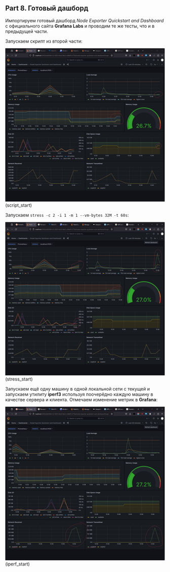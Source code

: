 ## Part 8. Готовый дашборд

Импортируем готовый дашборд *Node Exporter Quickstart and Dashboard* с официального сайта **Grafana Labs** и проводим те же тесты, что и в предыдущей части.

Запускаем скрипт из второй части:

![](img/25.JPG)(script_start)

Запускаем `stress -c 2 -i 1 -m 1 --vm-bytes 32M -t 60s`:
    
![](img/26.JPG)(stress_start)

Запускаем ещё одну машину в одной локальной сети с текущей и запускаем утилиту **iperf3** используя поочерёдно каждую машину в качестве сервера и клиента. Отмечаем изменение метрик в **Grafana**:

![](img/27.JPG)(iperf_start)